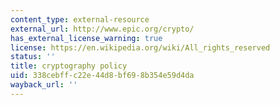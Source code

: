 ```yaml
---
content_type: external-resource
external_url: http://www.epic.org/crypto/
has_external_license_warning: true
license: https://en.wikipedia.org/wiki/All_rights_reserved
status: ''
title: cryptography policy
uid: 338cebff-c22e-44d8-bf69-8b354e59d4da
wayback_url: ''
---
```

